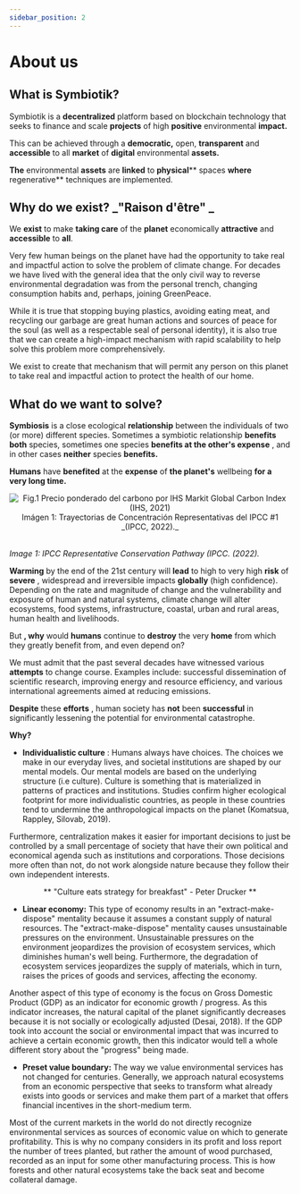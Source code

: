 ```yaml
---
sidebar_position: 2
---
```


# About us

## What is Symbiotik?

Symbiotik is a **decentralized** platform based on blockchain technology that seeks to finance and scale **projects** of high **positive** environmental **impact.**

This can be achieved through a **democratic,** open, **transparent** and **accessible** to all **market** of **digital** environmental **assets.**

**The** environmental **assets** are **linked** to **physical**** spaces **where** regenerative** techniques are implemented.

## Why do we exist? _**&quot;Raison d&#39;être&quot;** _

We **exist** to make **taking care** of the **planet** economically **attractive** and **accessible** to **all**.

Very few human beings on the planet have had the opportunity to take real and impactful action to solve the problem of climate change. For decades we have lived with the general idea that the only civil way to reverse environmental degradation was from the personal trench, changing consumption habits and, perhaps, joining GreenPeace.

While it is true that stopping buying plastics, avoiding eating meat, and recycling our garbage are great human actions and sources of peace for the soul (as well as a respectable seal of personal identity), it is also true that we can create a high-impact mechanism with rapid scalability to help solve this problem more comprehensively.

We exist to create that mechanism that will permit any person on this planet to take real and impactful action to protect the health of our home.

## What do we want to solve?

**Symbiosis** is a close ecological **relationship** between the individuals of two (or more) different species. Sometimes a symbiotic relationship **benefits both** species, sometimes one species **benefits at the other&#39;s expense** , and in other cases **neither** species **benefits.**

**Humans** have **benefited** at the **expense** of **the planet&#39;s** wellbeing **for a very long time.**

<div align="center">
    <img src="/img/about_us/01.png" alt="Fig.1 Precio ponderado del carbono por IHS Markit Global Carbon Index (IHS, 2021)"/>
    Imágen 1: Trayectorias de Concentración Representativas del IPCC #1 _(IPCC, 2022)._
    <br/><br/>
</div>

_Image 1: IPCC Representative Conservation Pathway (IPCC. (2022)._

**Warming** by the end of the 21st century will **lead** to high to very high **risk** of **severe** , widespread and irreversible impacts **globally** (high confidence). Depending on the rate and magnitude of change and the vulnerability and exposure of human and natural systems, climate change will alter ecosystems, food systems, infrastructure, coastal, urban and rural areas, human health and livelihoods.

But **, why** would **humans** continue to **destroy** the very **home** from which they greatly benefit from, and even depend on?

We must admit that the past several decades have witnessed various **attempts** to change course. Examples include: successful dissemination of scientific research, improving energy and resource efficiency, and various international agreements aimed at reducing emissions.

**Despite** these **efforts** , human society has **not** been **successful** in significantly lessening the potential for environmental catastrophe.

**Why?**

- **Individualistic culture** : Humans always have choices. The choices we make in our everyday lives, and societal institutions are shaped by our mental models. Our mental models are based on the underlying structure (i.e culture). Culture is something that is materialized in patterns of practices and institutions. Studies confirm higher ecological footprint for more individualistic countries, as people in these countries tend to undermine the anthropological impacts on the planet (Komatsua, Rappley, Silovab, 2019).

Furthermore, centralization makes it easier for important decisions to just be controlled by a small percentage of society that have their own political and economical agenda such as institutions and corporations. Those decisions more often than not, do not work alongside nature because they follow their own independent interests.

<div align="center">
    ** &quot;Culture eats strategy for breakfast&quot; - Peter Drucker **
</div>

- **Linear economy:** This type of economy results in an &quot;extract-make-dispose&quot; mentality because it assumes a constant supply of natural resources. The &quot;extract-make-dispose&quot; mentality causes unsustainable pressures on the environment. Unsustainable pressures on the environment jeopardizes the provision of ecosystem services, which diminishes human&#39;s well being. Furthermore, the degradation of ecosystem services jeopardizes the supply of materials, which in turn, raises the prices of goods and services, affecting the economy.

Another aspect of this type of economy is the focus on Gross Domestic Product (GDP) as an indicator for economic growth / progress. As this indicator increases, the natural capital of the planet significantly decreases because it is not socially or ecologically adjusted (Desai, 2018). If the GDP took into account the social or environmental impact that was incurred to achieve a certain economic growth, then this indicator would tell a whole different story about the &quot;progress&quot; being made.

- **Preset value boundary:** The way we value environmental services has not changed for centuries. Generally, we approach natural ecosystems from an economic perspective that seeks to transform what already exists into goods or services and make them part of a market that offers financial incentives in the short-medium term.

Most of the current markets in the world do not directly recognize environmental services as sources of economic value on which to generate profitability. This is why no company considers in its profit and loss report the number of trees planted, but rather the amount of wood purchased, recorded as an input for some other manufacturing process. This is how forests and other natural ecosystems take the back seat and become collateral damage.
